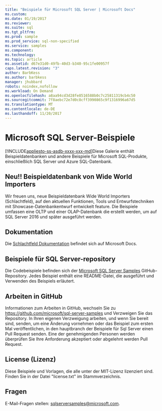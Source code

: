```yaml
---
title: "Beispiele für Microsoft SQL Server | Microsoft Docs"
ms.custom: 
ms.date: 01/19/2017
ms.reviewer: 
ms.suite: sql
ms.tgt_pltfrm: 
ms.prod: sample
ms.prod_service: sql-non-specified
ms.service: samples
ms.component: 
ms.technology: 
ms.topic: article
ms.assetid: d67e31d0-49fb-40d3-b340-95c1fe00957f
caps.latest.revision: "3"
author: BarbKess
ms.author: barbkess
manager: jhubbard
robots: noindex,nofollow
ms.workload: On Demand
ms.openlocfilehash: a8aa94cd3d28fe8516588b0c7c25811319cb4c50
ms.sourcegitcommit: 7f8aebc72e7d0c8cff3990865c9f1316996a67d5
ms.translationtype: MT
ms.contentlocale: de-DE
ms.lasthandoff: 11/20/2017
---
```

# <a name="microsoft-sql-server-samples"></a>Microsoft SQL Server-Beispiele
[!INCLUDE[appliesto-ss-asdb-xxxx-xxx-md](../includes/appliesto-ss-asdb-xxxx-xxx-md.md)]Diese Galerie enthält Beispieldatenbanken und andere Beispiele für Microsoft SQL-Produkte, einschließlich SQL Server und Azure SQL-Datenbank.   

## <a name="new-wide-world-importers-sample-database"></a>Neu!! Beispieldatenbank von Wide World Importers

Wir freuen uns, neue Beispieldatenbank Wide World Importers (Schlachtfeld), auf den aktuellen Funktionen, Tools und Entwurfstechniken mit Showcase-Datenbankentwurf entwickelt feature. Die Beispiele umfassen eine OLTP und einer OLAP-Datenbank die erstellt werden, um auf SQL Server 2016 und später ausgeführt werden. 

## <a name="documentation"></a>Dokumentation
Die [Schlachtfeld Dokumentation](./world-wide-importers/wide-world-importers-documentation.md) befindet sich auf Microsoft Docs.   
  

## <a name="sql-server-samples-repository"></a>Beispiele für SQL Server-repository
Die Codebeispiele befinden sich der [Microsoft SQL Server Samples](https://github.com/microsoft/sql-server-samples) GitHub-Repository. Jedes Beispiel enthält eine README-Datei, die ausgeführt und Verwenden des Beispiels erläutert. 

## <a name="working-in-github"></a>Arbeiten in GitHub
Informationen zum Arbeiten in GitHub, wechseln Sie zu https://github.com/microsoft/sql-server-samples und Verzweigen Sie das Repository. In Ihren eigenen Verzweigung arbeiten, und wenn Sie bereit sind, senden, um eine Änderung vornehmen oder das Beispiel zum ersten Mal veröffentlichen, in den hauptbranch der Beispiele für Sql Server einen Pull Request senden. Eine der genehmigenden Personen werden überprüfen Sie Ihre Anforderung akzeptiert oder abgelehnt werden Pull Request.

## <a name="license"></a>License (Lizenz)
Diese Beispiele und Vorlagen, die alle unter der MIT-Lizenz lizenziert sind. Finden Sie in der Datei "license.txt" im Stammverzeichnis.

## <a name="questions"></a>Fragen
E-Mail-Fragen stellen: sqlserversamples@microsoft.com.
